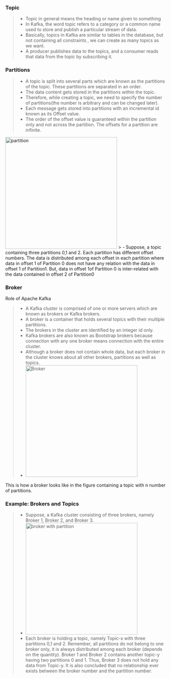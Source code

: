 ### Topic
> -  Topic in general means the heading or name given to something 
> - In Kafka, the word topic refers to a category or a common name used to store and publish a particular stream of data.
> -  Basically, topics in Kafka are similar to tables in the database, but not containing all constraints , we can create as many topics as we want.
> -  A producer publishes data to the topics, and a consumer reads that data from the topic by subscribing it.

### Partitions
> - A topic is split into several parts which are known as the partitions of the topic. These partitions are separated in an order.
> - The data content gets stored in the partitions within the topic.
> - Therefore, while creating a topic, we need to specify the number of partitions(the number is arbitrary and can be changed later).
> - Each message gets stored into partitions with an incremental id known as its Offset value.
> - The order of the offset value is guaranteed within the partition only and not across the partition. The offsets for a partition are infinite.
<img width="350" alt="partition" src="https://github.com/Maniabhishek/Kafka/assets/31520295/84bf4778-c7a6-4d90-8c56-dde7f6647b6d">
> - Suppose, a topic containing three partitions 0,1 and 2. Each partition has different offset numbers. The data is distributed among each offset in each partition where data in offset 1 of Partition 0 does not have any relation with the data in offset 1 of Partition1. But, data in offset 1of Partition 0 is inter-related with the data contained in offset 2 of Partition0

### Broker
Role of Apache Kafka 
> - A Kafka cluster is comprised of one or more servers which are known as brokers or Kafka brokers.
> - A broker is a container that holds several topics with their multiple partitions.
> - The brokers in the cluster are identified by an integer id only.
> - Kafka brokers are also known as Bootstrap brokers because connection with any one broker means connection with the entire cluster.
> - Although a broker does not contain whole data, but each broker in the cluster knows about all other brokers, partitions as well as topics.
> - <img width="350" alt="Broker" src="https://github.com/Maniabhishek/Kafka/assets/31520295/2668efb5-07d1-43d4-92e7-b29be439eba6">
This is how a broker looks like in the figure containing a topic with n number of partitions.

### Example: Brokers and Topics
> - Suppose, a Kafka cluster consisting of three brokers, namely Broker 1, Broker 2, and Broker 3.
> - <img width="350" alt="broker with partition" src="https://github.com/Maniabhishek/Kafka/assets/31520295/243113b6-13fd-4749-ac1a-b56b1c006ee7">
> - Each broker is holding a topic, namely Topic-x with three partitions 0,1 and 2. Remember, all partitions do not belong to one broker only, it is always distributed among each broker (depends on the quantity). Broker 1 and Broker 2 contains another topic-y having two partitions 0 and 1. Thus, Broker 3 does not hold any data from Topic-y. It is also concluded that no relationship ever exists between the broker number and the partition number.
